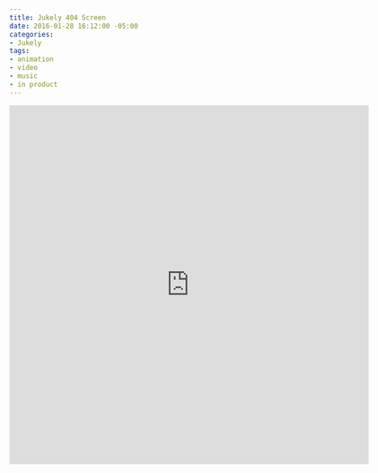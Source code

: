 ```yaml
---
title: Jukely 404 Screen
date: 2016-01-28 16:12:00 -05:00
categories:
- Jukely
tags:
- animation
- video
- music
- in product
---
```


<div class="video-square">
	<iframe src="https://player.vimeo.com/video/253151811?&loop=1" width="640" height="640" frameborder="0" webkitallowfullscreen mozallowfullscreen allowfullscreen allow="autoplay" background="1"></iframe>
</div>
